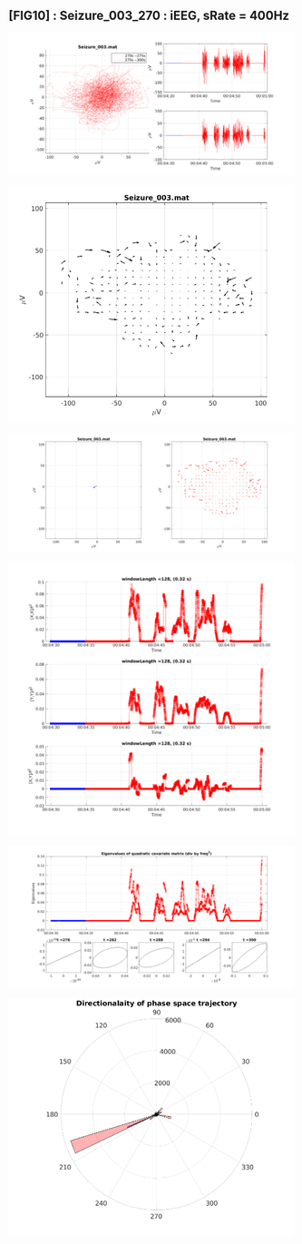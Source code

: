 ## [FIG10] : Seizure_003_270 : iEEG, sRate = 400Hz

![](../../output/phase/Seizure_003_270.png)

![](../../output/flow/Seizure_003_270.png)

![](../../output/flow2/Seizure_003_270.png)

![](../../output/quadvar/Seizure_003_270.png)

![](../../output/quadvareigval/Seizure_003_270.png)

![](../../output/directions/Seizure_003_270.png)

